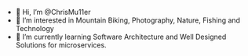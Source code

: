 - 👋 Hi, I’m @ChrisMu11er
- 👀 I’m interested in Mountain Biking, Photography, Nature, Fishing and Technology
- 🌱 I’m currently learning Software Architecture and Well Designed Solutions for microservices.

<!---
ChrisMu11er/ChrisMu11er is a ✨ special ✨ repository because its `README.md` (this file) appears on your GitHub profile.
You can click the Preview link to take a look at your changes.
--->
